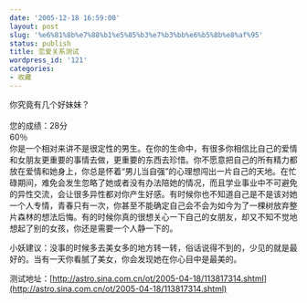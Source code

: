 ```yaml
---
date: '2005-12-18 16:59:00'
layout: post
slug: '%e6%81%8b%e7%88%b1%e5%85%b3%e7%b3%bb%e6%b5%8b%e8%af%95'
status: publish
title: 恋爱关系测试
wordpress_id: '121'
categories:
- 收藏
---
```


你究竟有几个好妹妹？  
   
您的成绩：28分  
60％  
你是一个相对来讲不是很定性的男生。在你的生命中，有很多你相信比自己的爱情和女朋友更重要的事情去做，更重要的东西去珍惜。你不愿意把自己的所有精力都放在爱情和她身上，你总是怀着“男儿当自强”的心理想闯出一片自己的天地。在忙碌期间，难免会发生忽略了她或者没有办法陪她的情况，而且学业事业中不可避免的异性交流，会让很多异性都对你产生好感。有时候你也不知道自己是不是该对她一个人专情，青春只有一次，你甚至不能确定自己会不会为如今为了一棵树放弃整片森林的想法后悔。有的时候你真的很想关心一下自己的女朋友，却又不知不觉地想起了别的女孩，你还是需要一个人静一下的。


小妖建议：没事的时候多去美女多的地方转一转，俗话说得不到的，少见的就是最好的。当有一天你看腻了美女，你会发现她在你心目中是最美的。   



测试地址：[http://astro.sina.com.cn/ot/2005-04-18/113817314.shtml](http://astro.sina.com.cn/ot/2005-04-18/113817314.shtml)
